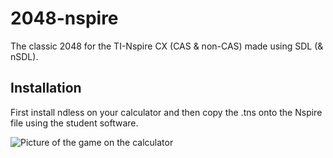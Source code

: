 # 2048-nspire
The classic 2048 for the TI-Nspire CX (CAS & non-CAS) made using SDL (& nSDL).
## Installation
First install ndless on your calculator and then copy the .tns onto the Nspire file using the student software.

![Picture of the game on the calculator](https://i.imgur.com/z43JAVC.jpg)
